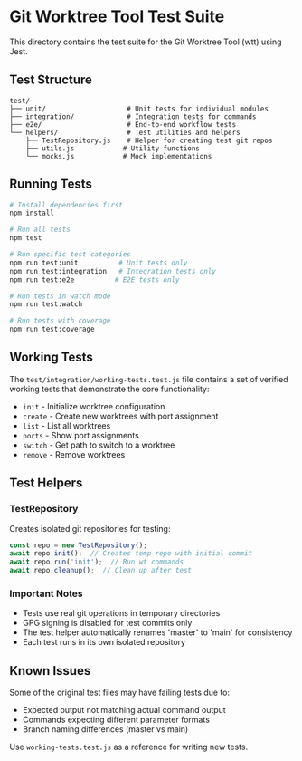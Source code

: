# Git Worktree Tool Test Suite

This directory contains the test suite for the Git Worktree Tool (wtt) using Jest.

## Test Structure

```
test/
├── unit/                    # Unit tests for individual modules
├── integration/             # Integration tests for commands
├── e2e/                     # End-to-end workflow tests
└── helpers/                 # Test utilities and helpers
    ├── TestRepository.js    # Helper for creating test git repos
    ├── utils.js            # Utility functions
    └── mocks.js            # Mock implementations
```

## Running Tests

```bash
# Install dependencies first
npm install

# Run all tests
npm test

# Run specific test categories
npm run test:unit          # Unit tests only
npm run test:integration   # Integration tests only
npm run test:e2e          # E2E tests only

# Run tests in watch mode
npm run test:watch

# Run tests with coverage
npm run test:coverage
```

## Working Tests

The `test/integration/working-tests.test.js` file contains a set of verified working tests that demonstrate the core functionality:

- `init` - Initialize worktree configuration
- `create` - Create new worktrees with port assignment
- `list` - List all worktrees
- `ports` - Show port assignments
- `switch` - Get path to switch to a worktree
- `remove` - Remove worktrees

## Test Helpers

### TestRepository

Creates isolated git repositories for testing:

```javascript
const repo = new TestRepository();
await repo.init();  // Creates temp repo with initial commit
await repo.run('init');  // Run wt commands
await repo.cleanup();  // Clean up after test
```

### Important Notes

- Tests use real git operations in temporary directories
- GPG signing is disabled for test commits only
- The test helper automatically renames 'master' to 'main' for consistency
- Each test runs in its own isolated repository

## Known Issues

Some of the original test files may have failing tests due to:
- Expected output not matching actual command output
- Commands expecting different parameter formats
- Branch naming differences (master vs main)

Use `working-tests.test.js` as a reference for writing new tests.